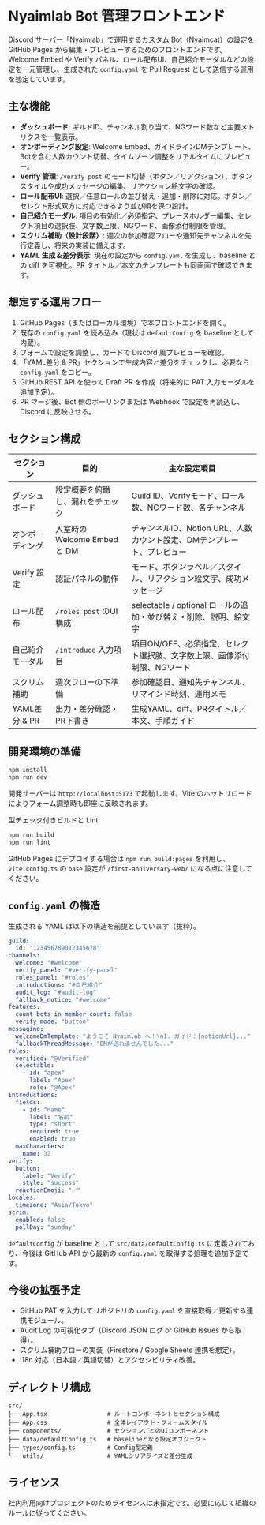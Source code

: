 # Nyaimlab Bot 管理フロントエンド

Discord サーバー「Nyaimlab」で運用するカスタム Bot（Nyaimcat）の設定を GitHub Pages から編集・プレビューするためのフロントエンドです。Welcome Embed や Verify パネル、ロール配布UI、自己紹介モーダルなどの設定を一元管理し、生成された `config.yaml` を Pull Request として送信する運用を想定しています。

## 主な機能
- **ダッシュボード**: ギルドID、チャンネル割り当て、NGワード数など主要メトリクスを一覧表示。
- **オンボーディング設定**: Welcome Embed、ガイドラインDMテンプレート、Botを含む人数カウント切替、タイムゾーン調整をリアルタイムにプレビュー。
- **Verify 管理**: `/verify post` のモード切替（ボタン／リアクション）、ボタンスタイルや成功メッセージの編集、リアクション絵文字の確認。
- **ロール配布UI**: 選択／任意ロールの並び替え・追加・削除に対応。ボタン／セレクト形式双方に対応できるよう並び順を保つ設計。
- **自己紹介モーダル**: 項目の有効化／必須指定、プレースホルダー編集、セレクト項目の選択肢、文字数上限、NGワード、画像添付制限を管理。
- **スクリム補助（設計段階）**: 週次の参加確認フローや通知先チャンネルを先行定義し、将来の実装に備えます。
- **YAML 生成＆差分表示**: 現在の設定から `config.yaml` を生成し、baseline との diff を可視化。PR タイトル／本文のテンプレートも同画面で確認できます。

## 想定する運用フロー
1. GitHub Pages（またはローカル環境）で本フロントエンドを開く。
2. 既存の `config.yaml` を読み込み（現状は `defaultConfig` を baseline として内蔵）。
3. フォームで設定を調整し、カードで Discord 風プレビューを確認。
4. 「YAML差分 & PR」セクションで生成内容と差分をチェックし、必要なら `config.yaml` をコピー。
5. GitHub REST API を使って Draft PR を作成（将来的に PAT 入力モーダルを追加予定）。
6. PR マージ後、Bot 側のポーリングまたは Webhook で設定を再読込し、Discord に反映させる。

## セクション構成
| セクション | 目的 | 主な設定項目 |
| --- | --- | --- |
| ダッシュボード | 設定概要を俯瞰し、漏れをチェック | Guild ID、Verifyモード、ロール数、NGワード数、各チャンネル |
| オンボーディング | 入室時の Welcome Embed と DM | チャンネルID、Notion URL、人数カウント設定、DMテンプレート、プレビュー |
| Verify 設定 | 認証パネルの動作 | モード、ボタンラベル／スタイル、リアクション絵文字、成功メッセージ |
| ロール配布 | `/roles post` のUI構成 | selectable / optional ロールの追加・並び替え・削除、説明、絵文字 |
| 自己紹介モーダル | `/introduce` 入力項目 | 項目ON/OFF、必須指定、セレクト選択肢、文字数上限、画像添付制限、NGワード |
| スクリム補助 | 週次フローの下準備 | 参加確認日、通知先チャンネル、リマインド時刻、運用メモ |
| YAML差分 & PR | 出力・差分確認・PR下書き | 生成YAML、diff、PRタイトル／本文、手順ガイド |

## 開発環境の準備
```bash
npm install
npm run dev
```
開発サーバーは `http://localhost:5173` で起動します。Vite のホットリロードによりフォーム調整時も即座に反映されます。

型チェック付きビルドと Lint:
```bash
npm run build
npm run lint
```

GitHub Pages にデプロイする場合は `npm run build:pages` を利用し、`vite.config.ts` の `base` 設定が `/first-anniversary-web/` になる点に注意してください。

## `config.yaml` の構造
生成される YAML は以下の構造を前提としています（抜粋）。
```yaml
guild:
  id: "123456789012345678"
channels:
  welcome: "#welcome"
  verify_panel: "#verify-panel"
  roles_panel: "#roles"
  introductions: "#自己紹介"
  audit_log: "#audit-log"
  fallback_notice: "#welcome"
features:
  count_bots_in_member_count: false
  verify_mode: "button"
messaging:
  welcomeDmTemplate: "ようこそ Nyaimlab へ！\n1. ガイド：{notionUrl}..."
  fallbackThreadMessage: "DMが送れませんでした..."
roles:
  verified: "@Verified"
  selectable:
    - id: "apex"
      label: "Apex"
      role: "@Apex"
introductions:
  fields:
    - id: "name"
      label: "名前"
      type: "short"
      required: true
      enabled: true
  maxCharacters:
    name: 32
verify:
  button:
    label: "Verify"
    style: "success"
  reactionEmoji: "✅"
locales:
  timezone: "Asia/Tokyo"
scrim:
  enabled: false
  pollDay: "sunday"
```
`defaultConfig` が baseline として `src/data/defaultConfig.ts` に定義されており、今後は GitHub API から最新の `config.yaml` を取得する処理を追加予定です。

## 今後の拡張予定
- GitHub PAT を入力してリポジトリの `config.yaml` を直接取得／更新する連携モジュール。
- Audit Log の可視化タブ（Discord JSON ログ or GitHub Issues から取得）。
- スクリム補助フローの実装（Firestore / Google Sheets 連携を想定）。
- i18n 対応（日本語／英語切替）とアクセシビリティ改善。

## ディレクトリ構成
```text
src/
├── App.tsx                 # ルートコンポーネントとセクション構成
├── App.css                 # 全体レイアウト・フォームスタイル
├── components/             # セクションごとのUIコンポーネント
├── data/defaultConfig.ts   # baselineとなる設定オブジェクト
├── types/config.ts         # Config型定義
└── utils/                  # YAMLシリアライズと差分生成
```

## ライセンス
社内利用向けプロジェクトのためライセンスは未指定です。必要に応じて組織のルールに従ってください。
